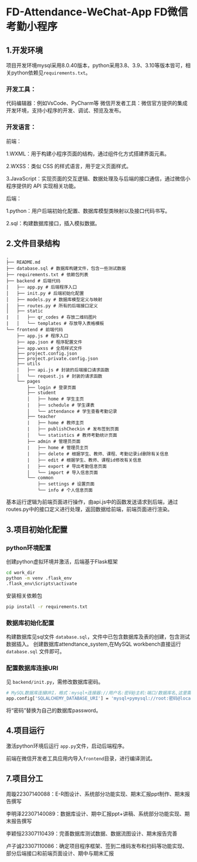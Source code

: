 # FD-Attendance-WeChat-App FD微信考勤小程序

## 1.开发环境
项目开发环境mysql采用8.0.40版本，python采用3.8、3.9、3.10等版本皆可，相关python依赖见`requirements.txt`。

### 开发工具：
代码编辑器：例如VsCode、PyCharm等
微信开发者工具：微信官方提供的集成开发环境，支持小程序的开发、调试、预览及发布。

### 开发语言：
前端：

1.WXML：用于构建小程序页面的结构，通过组件化方式搭建界面元素。

2.WXSS：类似 CSS 的样式语言，用于定义页面样式。

3.JavaScript：实现页面的交互逻辑、数据处理及与后端的接口通信，通过微信小程序提供的 API 实现相关功能。

后端：

1.python：用户后端初始化配置、数据库模型类映射以及接口代码书写。

2.sql：构建数据库接口，插入模拟数据。

## 2.文件目录结构

```
.
├── README.md
├── database.sql # 数据库构建文件，包含一些测试数据
├── requirements.txt # 依赖包列表
├── backend # 后端代码
│   ├── app.py # 后端程序入口
│   ├── init.py # 后端初始化配置
│   ├── models.py # 数据库模型定义与映射
│   ├── routes.py # 所有的后端接口定义
│   ├── static
|   │   ├── qr_codes # 存放二维码图片
|   │   └── templates # 存放导入表格模板
└── frontend # 前端代码
    ├── app.js # 程序入口
    ├── app.json # 程序配置文件
    ├── app.wxss # 全局样式文件
    ├── project.config.json
    ├── project.private.config.json
    ├── utils
    │   ├── api.js # 封装的后端接口请求函数
    │   └── request.js # 封装的请求函数
    └── pages
        ├── login # 登录页面
        ├── student
        │   ├── home # 学生主页
        |   ├── schedule # 学生课表
        │   └── attendance # 学生查看考勤记录
        ├── teacher
        |   ├── home # 教师主页
        |   ├── publishCheckin # 发布签到页面
        │   └── statistics # 教师考勤统计页面
        ├── admin # 管理员页面
        |   ├── home # 管理员主页
        |   ├── delete # 根据学生、教师、课程、考勤记录id删除有关信息
        |   ├── edit # 根据学生、教师、课程id修改有关信息
        |   ├── export # 导出考勤信息页面
        │   └── import # 导入信息页面 
        └── common
            ├── settings # 设置页面
            └── info # 个人信息页面
```

基本运行逻辑为前端页面进行操作，由api.js中的函数发送请求到后端，通过routes.py中的接口定义进行处理，返回数据给前端，前端页面进行渲染。

## 3.项目初始化配置

### python环境配置
创建python虚拟环境并激活，后端基于Flask框架

```bash
cd work_dir
python -m venv .flask_env
.flask_env\Scripts\activate
```

安装相关依赖包

```bash
pip install -r requirements.txt
```

### 数据库初始化配置

构建数据库见sql文件 `database.sql`，文件中已包含数据库及表的创建，包含测试数据插入。
创建数据库attendtance_system,在MySQL workbench直接运行 `database.sql` 文件即可。

### 配置数据库连接URI

见 `backend/init.py`，需修改数据库密码。

```bash
# MySQL数据库连接URI，格式：mysql+连接器://用户名:密码@主机:端口/数据库名,这里需要替换密码和数据库名
app.config['SQLALCHEMY_DATABASE_URI'] = 'mysql+pymysql://root:密码@localhost:3306/attendance_system'
```
将“密码”替换为自己的数据库password。


## 4.项目运行

激活python环境后运行 `app.py`文件，启动后端程序。

前端在微信开发者工具应用内导入`frontend`目录，进行编译测试。

## 7.项目分工
周璇22307140088：E-R图设计、系统部分功能实现、期末汇报ppt制作、期末报告撰写

李明泽22307140089：数据库设计、期中汇报ppt+讲稿、系统部分功能实现、期末报告撰写

李颖恒23307110439：完善数据库测试数据、数据流图设计、期末报告完善

卢子诚23307110086：确定项目程序框架、签到二维码发布和扫码等功能实现、部分后端接口和前端页面设计、期中与期末汇报
